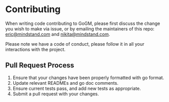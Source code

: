 # Contributing

When writing code contributing to GoGM, please first discuss the change you wish to make via issue, or by emailing the maintainers of this repo: eric@mindstand.com and nikita@mindstand.com.

Please note we have a code of conduct, please follow it in all your interactions with the project.

## Pull Request Process

1. Ensure that your changes have been properly formatted with go format.
2. Update relevant READMEs and go doc comments.
3. Ensure current tests pass, and add new tests as appropriate.
4. Submit a pull request with your changes.
